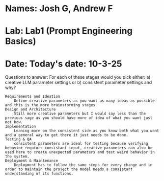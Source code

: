 # Names: Josh G, Andrew F
# Lab: Lab1 (Prompt Engineering Basics)
# Date: Today's date: 10-3-25


Questions to answer: For each of these stages would you pick either: a) creative LLM parameter settings or b) consistent parameter settings and why?

    Requirements and Ideation
        Define creative parameters as you want as many ideas as possible and this is the more brainstorming stages
    Design and Architecture
        Still more creative parameters but I would say less than the previous sage as you should have more of idea of what you want just not how.
    Implementation
        Leaning more on the consistent side as you know both what you want and a general way to get there it just needs to be done.
    Testing & QA
        consistent parameters are ideal for testing because verifying behavior requiors consistant input, creative parameters can also be used here to create unexpected parameters and test weird behavior in the system.
    Deployment & Maintenance
        Deployment has to follow the same steps for every change and in order to maintain the project the model needs a consistant understanding of its functions.  
